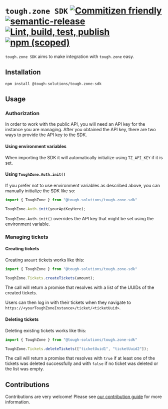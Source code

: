 # `tough.zone SDK` [![Commitizen friendly](https://img.shields.io/badge/commitizen-friendly-brightgreen.svg)](http://commitizen.github.io/cz-cli/) [![semantic-release](https://img.shields.io/badge/%20%20%F0%9F%93%A6%F0%9F%9A%80-semantic--release-e10079.svg)](https://github.com/semantic-release/semantic-release) [![Lint, build, test, publish](https://github.com/tough-solutions/tough.zone-sdk/actions/workflows/lint-build-test-publish.yml/badge.svg)](https://github.com/tough-solutions/tough.zone-sdk/actions/workflows/lint-build-test-publish.yml) [![npm (scoped)](https://img.shields.io/npm/v/@tough-solutions/tough.zone-sdk)](https://www.npmjs.com/package/@tough-solutions/tough.zone-sdk)

`tough.zone SDK` aims to make integration with `tough.zone` easy.

## Installation

```shell script
npm install @tough-solutions/tough.zone-sdk
```

## Usage

### Authorization

In order to work with the public API, you will need an API key for the instance you are managing.
After you obtained the API key, there are two ways to provide the API key to the SDK.

#### Using environment variables

When importing the SDK it will automatically initialize using `TZ_API_KEY` if it is set.

#### Using `ToughZone.Auth.init()`

If you prefer not to use environment variables as described above, you can manually initialize the SDK like so:

```typescript
import { ToughZone } from "@tough-solutions/tough.zone-sdk"

ToughZone.Auth.init(yourApiKeyHere);
```

`ToughZone.Auth.init()` overrides the API key that might be set using the environment variable.

### Managing tickets

#### Creating tickets

Creating `amount` tickets works like this:

```typescript
import { ToughZone } from "@tough-solutions/tough.zone-sdk"

ToughZone.Tickets.createTickets(amount);
```

The call will return a promise that resolves with a list of the UUIDs of the created tickets.

Users can then log in with their tickets when they navigate to `https://<yourToughZoneInstance>/ticket/<ticketUuid>`.

#### Deleting tickets

Deleting existing tickets works like this:

```typescript
import { ToughZone } from "@tough-solutions/tough.zone-sdk"

ToughZone.Tickets.deleteTickets(["ticketUuid1", "ticketUuid2"]);
```

The call will return a promise that resolves with `true` if at least one of the tickets was deleted successfully and with `false` if no ticket was deleted or the list was empty.

## Contributions

Contributions are very welcome! Please see [our contribution guide](CONTRIBUTING.md) for more information.

